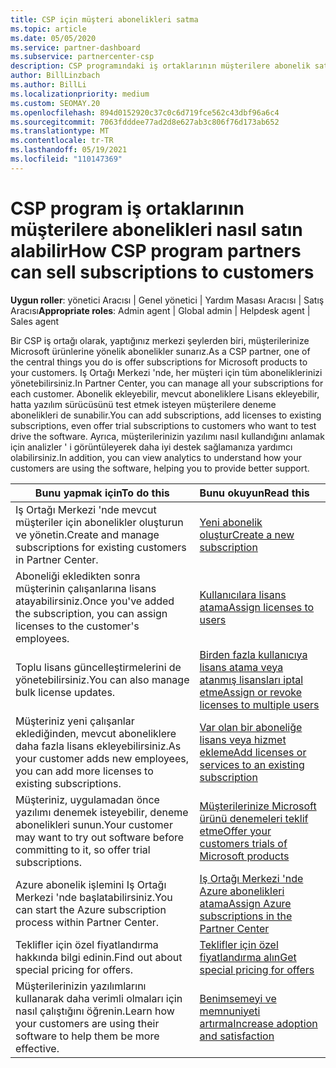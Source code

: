 ```yaml
---
title: CSP için müşteri abonelikleri satma
ms.topic: article
ms.date: 05/05/2020
ms.service: partner-dashboard
ms.subservice: partnercenter-csp
description: CSP programındaki iş ortaklarının müşterilere abonelik satma ve bunları Iş Ortağı Merkezi aracılığıyla yönetme hakkında bilgi edinin.
author: BillLinzbach
ms.author: BillLi
ms.localizationpriority: medium
ms.custom: SEOMAY.20
ms.openlocfilehash: 894d0152920c37c0c6d719fce562c43dbf96a6c4
ms.sourcegitcommit: 7063fdddee77ad2d8e627ab3c806f76d173ab652
ms.translationtype: MT
ms.contentlocale: tr-TR
ms.lasthandoff: 05/19/2021
ms.locfileid: "110147369"
---
```

# <a name="how-csp-program-partners-can-sell-subscriptions-to-customers"></a><span data-ttu-id="2e87f-103">CSP program iş ortaklarının müşterilere abonelikleri nasıl satın alabilir</span><span class="sxs-lookup"><span data-stu-id="2e87f-103">How CSP program partners can sell subscriptions to customers</span></span>

<span data-ttu-id="2e87f-104">**Uygun roller**: yönetici Aracısı | Genel yönetici | Yardım Masası Aracısı | Satış Aracısı</span><span class="sxs-lookup"><span data-stu-id="2e87f-104">**Appropriate roles**: Admin agent | Global admin | Helpdesk agent | Sales agent</span></span>

<span data-ttu-id="2e87f-105">Bir CSP iş ortağı olarak, yaptığınız merkezi şeylerden biri, müşterilerinize Microsoft ürünlerine yönelik abonelikler sunarız.</span><span class="sxs-lookup"><span data-stu-id="2e87f-105">As a CSP partner, one of the central things you do is offer subscriptions for Microsoft products to your customers.</span></span> <span data-ttu-id="2e87f-106">Iş Ortağı Merkezi 'nde, her müşteri için tüm aboneliklerinizi yönetebilirsiniz.</span><span class="sxs-lookup"><span data-stu-id="2e87f-106">In Partner Center, you can manage all your subscriptions for each customer.</span></span> <span data-ttu-id="2e87f-107">Abonelik ekleyebilir, mevcut aboneliklere Lisans ekleyebilir, hatta yazılım sürücüsünü test etmek isteyen müşterilere deneme abonelikleri de sunabilir.</span><span class="sxs-lookup"><span data-stu-id="2e87f-107">You can add subscriptions, add licenses to existing subscriptions, even offer trial subscriptions to customers who want to test drive the software.</span></span> <span data-ttu-id="2e87f-108">Ayrıca, müşterilerinizin yazılımı nasıl kullandığını anlamak için analizler ' i görüntüleyerek daha iyi destek sağlamanıza yardımcı olabilirsiniz.</span><span class="sxs-lookup"><span data-stu-id="2e87f-108">In addition, you can view analytics to understand how your customers are using the software, helping you to provide better support.</span></span>

|<span data-ttu-id="2e87f-109">**Bunu yapmak için**</span><span class="sxs-lookup"><span data-stu-id="2e87f-109">**To do this**</span></span>   |<span data-ttu-id="2e87f-110">**Bunu okuyun**</span><span class="sxs-lookup"><span data-stu-id="2e87f-110">**Read this**</span></span>   |
|----------------------|:----------------------|
|<span data-ttu-id="2e87f-111">Iş Ortağı Merkezi 'nde mevcut müşteriler için abonelikler oluşturun ve yönetin.</span><span class="sxs-lookup"><span data-stu-id="2e87f-111">Create and manage subscriptions for existing customers in Partner Center.</span></span>|[<span data-ttu-id="2e87f-112">Yeni abonelik oluştur</span><span class="sxs-lookup"><span data-stu-id="2e87f-112">Create a new subscription</span></span>](create-a-new-subscription.md)|
|<span data-ttu-id="2e87f-113">Aboneliği ekledikten sonra müşterinin çalışanlarına lisans atayabilirsiniz.</span><span class="sxs-lookup"><span data-stu-id="2e87f-113">Once you've added the subscription, you can assign licenses to the customer's employees.</span></span>  |[<span data-ttu-id="2e87f-114">Kullanıcılara lisans atama</span><span class="sxs-lookup"><span data-stu-id="2e87f-114">Assign licenses to users</span></span>](assign-licenses-to-users.md)|
|<span data-ttu-id="2e87f-115">Toplu lisans güncelleştirmelerini de yönetebilirsiniz.</span><span class="sxs-lookup"><span data-stu-id="2e87f-115">You can also manage bulk license updates.</span></span>   |[<span data-ttu-id="2e87f-116">Birden fazla kullanıcıya lisans atama veya atanmış lisansları iptal etme</span><span class="sxs-lookup"><span data-stu-id="2e87f-116">Assign or revoke licenses to multiple users</span></span>](bulk-license-provisioning-for-multiple-users.md)|
|<span data-ttu-id="2e87f-117">Müşteriniz yeni çalışanlar eklediğinden, mevcut aboneliklere daha fazla lisans ekleyebilirsiniz.</span><span class="sxs-lookup"><span data-stu-id="2e87f-117">As your customer adds new employees, you can add more licenses to existing subscriptions.</span></span>   |[<span data-ttu-id="2e87f-118">Var olan bir aboneliğe lisans veya hizmet ekleme</span><span class="sxs-lookup"><span data-stu-id="2e87f-118">Add licenses or services to an existing subscription</span></span>](add-licenses-or-services-to-an-existing-subscription.md)|
|<span data-ttu-id="2e87f-119">Müşteriniz, uygulamadan önce yazılımı denemek isteyebilir, deneme abonelikleri sunun.</span><span class="sxs-lookup"><span data-stu-id="2e87f-119">Your customer may want to try out software before committing to it, so offer trial subscriptions.</span></span>    |[<span data-ttu-id="2e87f-120">Müşterilerinize Microsoft ürünü denemeleri teklif etme</span><span class="sxs-lookup"><span data-stu-id="2e87f-120">Offer your customers trials of Microsoft products</span></span>](offer-your-customers-trials-of-microsoft-products.md)|
|<span data-ttu-id="2e87f-121">Azure abonelik işlemini Iş Ortağı Merkezi 'nde başlatabilirsiniz.</span><span class="sxs-lookup"><span data-stu-id="2e87f-121">You can start the Azure subscription process within Partner Center.</span></span>   |[<span data-ttu-id="2e87f-122">Iş Ortağı Merkezi 'nde Azure abonelikleri atama</span><span class="sxs-lookup"><span data-stu-id="2e87f-122">Assign Azure subscriptions in the Partner Center</span></span>](assign-azure-subscriptions.md)|
|<span data-ttu-id="2e87f-123">Teklifler için özel fiyatlandırma hakkında bilgi edinin.</span><span class="sxs-lookup"><span data-stu-id="2e87f-123">Find out about special pricing for offers.</span></span>   |[<span data-ttu-id="2e87f-124">Teklifler için özel fiyatlandırma alın</span><span class="sxs-lookup"><span data-stu-id="2e87f-124">Get special pricing for offers</span></span>](get-special-pricing-for-offers.md)|
|<span data-ttu-id="2e87f-125">Müşterilerinizin yazılımlarını kullanarak daha verimli olmaları için nasıl çalıştığını öğrenin.</span><span class="sxs-lookup"><span data-stu-id="2e87f-125">Learn how your customers are using their software to help them be more effective.</span></span>   | [<span data-ttu-id="2e87f-126">Benimsemeyi ve memnuniyeti artırma</span><span class="sxs-lookup"><span data-stu-id="2e87f-126">Increase adoption and satisfaction</span></span>](increasing-adoption-and-satisfaction.md)   |
